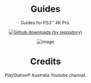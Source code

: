 <div align="center"> 

# Guides
Guides for PS3™ 4K Pro.

[![Github downloads (by repository)](https://img.shields.io/github/downloads/LuanTeles/Guides/total.svg?style=social)](https://github.com/LuanTeles/Guides/releases)


![image](https://user-images.githubusercontent.com/74815634/181712072-2601f44e-fa7c-445b-b1bf-3123c368e9fd.png)

# Credits 
PlayStation® Australia Youtube channel.

</div>
